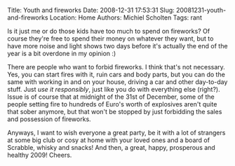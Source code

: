 Title: Youth and fireworks
Date: 2008-12-31 17:53:31
Slug: 20081231-youth-and-fireworks
Location: Home
Authors: Michiel Scholten
Tags: rant

<p>Is it just me or do those kids have too much to spend on fireworks? Of course they're free to spend their money on whatever they want, but to have more noise and light shows two days before it's actually the end of the year is a bit overdone in my opinion :)</p>

<p>There are people who want to forbid fireworks. I think that's not necessary. Yes, you can start fires with it, ruin cars and body parts, but you can do the same with working in and on your house, driving a car and other day-to-day stuff. Just <em>use it responsibly</em>, just like you do with everything else (right?). Issue is of course that at midnight of the 31st of December, some of the people setting fire to hundreds of Euro's worth of explosives aren't quite that sober anymore, but that won't be stopped by just forbidding the sales and possession of fireworks.</p>

<p>Anyways, I want to wish everyone a great party, be it with a lot of strangers at some big club or cosy at home with your loved ones and a board of Scrabble, whisky and snacks! And then, a great, happy, prosperous and healthy 2009! Cheers.</p>